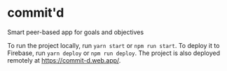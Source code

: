 # commit'd
Smart peer-based app for goals and objectives


To run the project locally, run `yarn start` or `npm run start`. To deploy it to Firebase, run `yarn deploy` or `npm run deploy`. 
The project is also deployed remotely at https://commit-d.web.app/. 
